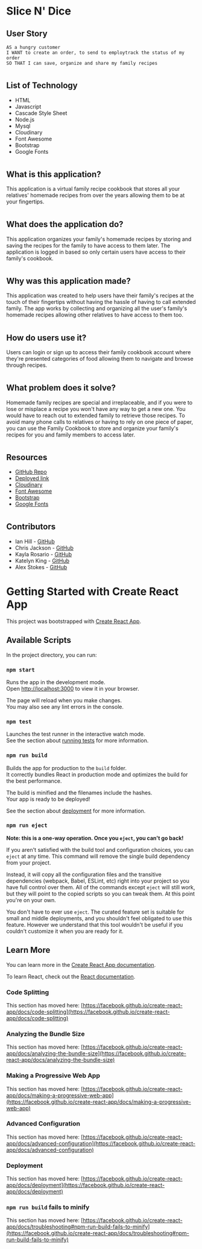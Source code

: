 # Slice N' Dice
## User Story
```
AS a hungry customer
I WANT to create an order, to send to employtrack the status of my order
SO THAT I can save, organize and share my family recipes
```
#
## List of Technology
* HTML
* Javascript 
* Cascade Style Sheet
* Node.js 
* Mysql
* Cloudinary 
* Font Awesome 
* Bootstrap 
* Google Fonts 
# 
## What is this application?
This application is a virtual family recipe cookbook that stores all your relatives' homemade recipes from over the years allowing them to be at your fingertips.
#
## What does the application do?
This application organizes your family's homemade recipes by storing and saving the recipes for the family to have access to them later. The application is logged in based so only certain users have access to their family's cookbook.
#
## Why was this application made?
This application was created to help users have their family's recipes at the touch of their fingertips without having the hassle of having to call extended family. The app works by collecting and organizing all the user's family's homemade recipes allowing other relatives to have access to them too.
#
## How do users use it?
Users can login or sign up to access their family cookbook account where they're presented categories of food allowing them to navigate and browse through recipes.
#
## What problem does it solve?
Homemade family recipes are special and irreplaceable, and if you were to lose or misplace a recipe you won't have any way to get a new one. You would have to reach out to extended family to retrieve those recipes. To avoid many phone calls to relatives or having to rely on one piece of paper, you can use the Family Cookbook to store and organize your family's recipes for you and family members to access later.
#
## Resources
* [GitHub Repo](https://github.com/Zzaclipse/familyCookbook)
* [Deployed link]()
* [Cloudinary](https://cloudinary.com/products/programmable_media?utm_source=google&utm_medium=search&utm_campaign=22-02-pme-dip-pm_image_editing-1265&utm_source=google&utm_medium=cpc&utm_campaign=ACore&utm_content=585170418919&utm_term=picture%20upload&gclid=CjwKCAjwwo-WBhAMEiwAV4dybRErHM-O8_elo2ldiPR1nEc69gSvcicsnqT6SRW2Z8hsptNDaP4oEhoCBxMQAvD_BwE)
* [Font Awesome](https://cdnjs.cloudflare.com/ajax/libs/font-awesome/4.7.0/css/font-awesome.min.css)
* [Bootstrap](https://cdn.jsdelivr.net/npm/bootstrap@4.0.0/dist/css/bootstrap.min.css)
* [Google Fonts](https://fonts.googleapis.com/css2?family=Alata&family=Lexend+Deca:wght@100;200&family=Sacramento&display=swap)
#
## Contributors
* Ian Hill - [GitHub](https://github.com/IanAHill)
* Chris Jackson - [GitHub](https://github.com/chrisjackson1)
* Kayla Rosario - [GitHub](https://github.com/krosario314)
* Katelyn King - [GitHub](https://github.com/katelynking)
* Alex Stokes - [GitHub](https://github.com/Zzaclipse)





# Getting Started with Create React App

This project was bootstrapped with [Create React App](https://github.com/facebook/create-react-app).

## Available Scripts

In the project directory, you can run:

### `npm start`

Runs the app in the development mode.\
Open [http://localhost:3000](http://localhost:3000) to view it in your browser.

The page will reload when you make changes.\
You may also see any lint errors in the console.

### `npm test`

Launches the test runner in the interactive watch mode.\
See the section about [running tests](https://facebook.github.io/create-react-app/docs/running-tests) for more information.

### `npm run build`

Builds the app for production to the `build` folder.\
It correctly bundles React in production mode and optimizes the build for the best performance.

The build is minified and the filenames include the hashes.\
Your app is ready to be deployed!

See the section about [deployment](https://facebook.github.io/create-react-app/docs/deployment) for more information.

### `npm run eject`

**Note: this is a one-way operation. Once you `eject`, you can't go back!**

If you aren't satisfied with the build tool and configuration choices, you can `eject` at any time. This command will remove the single build dependency from your project.

Instead, it will copy all the configuration files and the transitive dependencies (webpack, Babel, ESLint, etc) right into your project so you have full control over them. All of the commands except `eject` will still work, but they will point to the copied scripts so you can tweak them. At this point you're on your own.

You don't have to ever use `eject`. The curated feature set is suitable for small and middle deployments, and you shouldn't feel obligated to use this feature. However we understand that this tool wouldn't be useful if you couldn't customize it when you are ready for it.

## Learn More

You can learn more in the [Create React App documentation](https://facebook.github.io/create-react-app/docs/getting-started).

To learn React, check out the [React documentation](https://reactjs.org/).

### Code Splitting

This section has moved here: [https://facebook.github.io/create-react-app/docs/code-splitting](https://facebook.github.io/create-react-app/docs/code-splitting)

### Analyzing the Bundle Size

This section has moved here: [https://facebook.github.io/create-react-app/docs/analyzing-the-bundle-size](https://facebook.github.io/create-react-app/docs/analyzing-the-bundle-size)

### Making a Progressive Web App

This section has moved here: [https://facebook.github.io/create-react-app/docs/making-a-progressive-web-app](https://facebook.github.io/create-react-app/docs/making-a-progressive-web-app)

### Advanced Configuration

This section has moved here: [https://facebook.github.io/create-react-app/docs/advanced-configuration](https://facebook.github.io/create-react-app/docs/advanced-configuration)

### Deployment

This section has moved here: [https://facebook.github.io/create-react-app/docs/deployment](https://facebook.github.io/create-react-app/docs/deployment)

### `npm run build` fails to minify

This section has moved here: [https://facebook.github.io/create-react-app/docs/troubleshooting#npm-run-build-fails-to-minify](https://facebook.github.io/create-react-app/docs/troubleshooting#npm-run-build-fails-to-minify)
